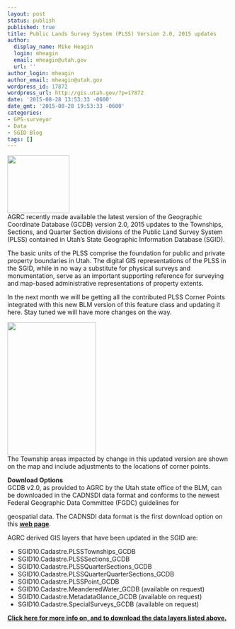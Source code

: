 ```yaml
---
layout: post
status: publish
published: true
title: Public Lands Survey System (PLSS) Version 2.0, 2015 updates
author:
  display_name: Mike Heagin
  login: mheagin
  email: mheagin@utah.gov
  url: ''
author_login: mheagin
author_email: mheagin@utah.gov
wordpress_id: 17872
wordpress_url: http://gis.utah.gov/?p=17872
date: '2015-08-28 13:53:33 -0600'
date_gmt: '2015-08-28 19:53:33 -0600'
categories:
- GPS-surveyor
- Data
- SGID Blog
tags: []
---
```

<p><a href="{{ "/downloads/NewPLSS_LrgSample1.png" | prepend: site.baseurl }}"><img src="{{ "/images/NewPLSS_LrgSample1.png" | prepend: site.baseurl }}" alt="" title="NewPLSS_LrgSample" width="140" height="130" class="inline-text-right" /></a><br />
AGRC recently made available the latest version of the Geographic Coordinate Database (GCDB) version 2.0, 2015 updates to the Townships, Sections, and Quarter Section divisions of the Public Land Survey System (PLSS) contained in Utah’s State Geographic Information Database (SGID).</p>
<p>The basic units of the PLSS comprise the foundation for public and private property boundaries in Utah. The digital GIS representations of the PLSS in the SGID, while in no way a substitute for physical surveys and monumentation, serve as an important supporting reference for surveying and map-based administrative representations of property extents.</p>
<p>In the next month we will be getting all the contributed PLSS Corner Points integrated with this new BLM version of this feature class and updating it here. Stay tuned we will have more changes on the way.</p>
<p><a href="{{ "/downloads/NewPLSS_June2015.png" | prepend: site.baseurl }}"><img src="{{ "/images/NewPLSS_June2015_ThumbNail.png" | prepend: site.baseurl }}" alt="" title="NewPLSS_Changes2015" width="200" height="300" class="inline-text-left"/></a><br />
The Township areas impacted by change in this updated version are shown on the map and include adjustments to the locations of corner points. </p>
<p><strong>Download Options</strong><br />
GCDB v2.0, as provided to AGRC by the Utah state office of the BLM, can be downloaded in the CADNSDI data format and conforms to the newest Federal Geographic Data Committee (FGDC) guidelines for </p>
<p>geospatial data. The CADNSDI data format is the first download option on this <a href="{{ "/data/sgid-cadastre/plss/" | prepend: site.baseurl }}"><strong>web page</strong></a>. </p>
<p>AGRC derived GIS layers that have been updated in the SGID are:</p>
<ul>
<li>SGID10.Cadastre.PLSSTownships_GCDB</li>
<li>SGID10.Cadastre.PLSSSections_GCDB</li>
<li>SGID10.Cadastre.PLSSQuarterSections_GCDB</li>
<li>SGID10.Cadastre.PLSSQuarterQuarterSections_GCDB</li>
<li>SGID10.Cadastre.PLSSPoint_GCDB</li>
<li>SGID10.Cadastre.MeanderedWater_GCDB (available on request)</li>
<li>SGID10.Cadastre.MetadataGlance_GCDB (available on request)</li>
<li>SGID10.Cadastre.SpecialSurveys_GCDB (available on request)</li>
</ul>
<p> <a href="{{ "/data/sgid-cadastre/plss/" | prepend: site.baseurl }}"><strong>Click here for more info on, and to download the data layers listed above.</strong></a> </p>
